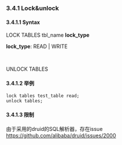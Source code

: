 ###  3.4.1 Lock&unlock
####  3.4.1.1  Syntax
LOCK TABLES   tbl_name  <b>lock_type</b>

<b>lock_type</b>:  READ |  WRITE

<br/>

UNLOCK TABLES
####  3.4.1.2 举例
```
lock tables test_table read;
unlock tables;

```
####  3.4.1.3 限制
由于采用的druid的SQL解析器，存在issue https://github.com/alibaba/druid/issues/2000
